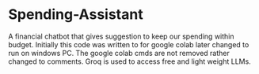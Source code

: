 # Spending-Assistant
A financial chatbot that gives suggestion to keep our spending within budget.
Initially this code was written to for google colab later changed to run on windows PC.
The google colab cmds are not removed rather changed to comments.
Groq is used to access free and light weight LLMs.
